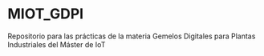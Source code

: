 # MIOT_GDPI
Repositorio para las prácticas de la materia Gemelos Digitales para Plantas Industriales del Máster de IoT
